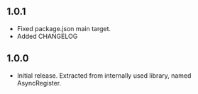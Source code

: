 ## 1.0.1

- Fixed package.json main target.
- Added CHANGELOG

## 1.0.0

- Initial release. Extracted from internally used library, named AsyncRegister.
